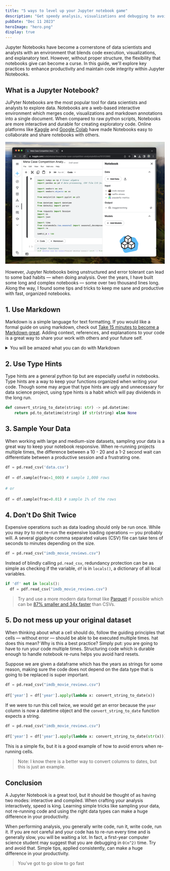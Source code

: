 ```yaml
---
title: "5 ways to level up your Jupyter notebook game"
description: "Get speedy analysis, visualizations and debugging to avoid pulling your hair out"
pubDate: "Dec 11 2023"
heroImage: "hero.png"
display: true
---
```


Jupyter Notebooks have become a cornerstone of data scientists and analysts with an environment that blends code execution, visualizations, and explanatory text. However, without proper structure, the flexibility that notebooks give can become a curse. In this guide, we'll explore key practices to enhance productivity and maintain code integrity within Jupyter Notebooks.

## What is a Jupyter Notebook?

JuPyter Notebooks are the most popular tool for data scientists and analysts to explore data. Notebooks are a web-based interactive environment which merges code, visualizations and markdown annotations into a single document. When compared to raw python scripts, Notebooks are more interactive and durable for creating exploratory code. Online platforms like [Kaggle](https://kaggle.com) and [Google Colab](https://colab.research.google.com) have made Notebooks easy to collaborate and share notebooks with others.

![Jupyter Notebook on Kaggle](../../blog/five-tips-to-improve-your-jupyter-notebook-game/jupyter-notebook.png)

However, Jupyter Notebooks being unstructured and error tolerant can lead to some bad habits &mdash; when doing analysis. Over the years, I have built some long and complex notebooks &mdash; some over two thousand lines long. Along the way, I found some tips and tricks to keep me sane and productive with fast, organized notebooks.

## 1. Use Markdown

Markdown is a simple language for text formatting. If you would like a formal guide on using markdown, check out [Take 15 minutes to become a Markdown great](../great-markdown). Adding context, references, and explanations to your code is a great way to share your work with others and your future self.

<!--I should add an image which shows a markdown cell-->

<details>
  <summary>You will be amazed what you can do with Markdown</summary>

### 1.1. Embed Images

Embedding images is a great way to add context to your analysis. Images can be embedded using the following syntax:

```markdown
![alt text](path/to/image.png)
```

### 1.2. Embed Videos

Videos can be embedded using the following syntax:

```markdown
[![alt text](path/to/image.png)](path/to/video.mp4)
```

### 1.3. Embed Tables

Tables can be embedded using the following syntax:

```markdown
| Column 1 | Column 2 |
| -------- | -------- |
| Row 1    | Row 1    |
| Row 2    | Row 2    |
```

### 1.4 Reference Local Files

Markdown can also reference local files. So, for instance, you can hide a cell which makes a graph and reference the graph with a relative image tag.

```markdown
![Graph I made earlier](./graph.png)
```

That is the beginning of what markdown can do. For more, check out [Take 15 minutes to become a Markdown great](../great-markdown). Though you may not need to be the best documentarian, adding context to your code is a great way to share your work with others and your future self.

</details>

## 2. Use Type Hints

Type hints are a general python tip but are especially useful in notebooks. Type hints are a way to keep your functions organized when writing your code. Though some may argue that type hints are ugly and unnecessary for data science project, using type hints is a habit which will pay dividends in the long run.

```python
def convert_string_to_date(string: str) -> pd.datetime:
    return pd.to_datetime(string) if str(string) else None
```

## 3. Sample Your Data

When working with large and medium-size datasets, sampling your data is a great way to keep your notebook responsive. When re-running projects multiple times, the difference between a 10 - 20 and a 1-2 second wait can differentiate between a productive session and a frustrating one.

```python
df = pd.read_csv('data.csv')

df = df.sample(frac=1_000) # sample 1,000 rows

# or

df = df.sample(frac=0.01) # sample 1% of the rows
```

## 4. Don't Do Shit Twice

Expensive operations such as data loading should only be run once. While you may _try_ to not re-run the expensive loading operations &mdash; you probably will. A several gigabyte comma separated values (CSV) file can take tens of seconds to minutes depending on the size.

```python
df = pd.read_csv("imdb_movie_reviews.csv")
```

Instead of blindly calling `pd.read_csv`, redundancy protection can be as simple as checking if the variable, `df` is in `locals()`, a dictionary of all local variables.

```python
if 'df' not in locals():
  df = pdf.read_csv("imdb_movie_reviews.csv")
```

> Try and use a more modern data format like [Parquet](https://parquet.apache.org/) if possible which can be [87% smaller and 34x faster](https://www.databricks.com/glossary/what-is-parquet) than CSVs.

## 5. Do not mess up your original dataset

When thinking about what a cell should do, follow the guiding principles that cells &mdash; without error &mdash; should be able to be executed multiple times. hat does this mean? Why is this a best practice? Simply put: you are going to have to run your code multiple times. Structuring code which is durable enough to handle notebook re-runs helps you avoid hard resets.

Suppose we are given a dataframe which has the years as strings for some reason, making sure the code does not depend on the data type that is going to be replaced is super important.

```python
df = pd.read_csv("imdb_movie_reviews.csv")

df['year'] = df['year'].apply(lambda x: convert_string_to_date(x))
```

If we were to run this cell twice, we would get an error because the `year` column is now a datetime object and the `convert_string_to_date` function expects a string.

```python
df = pd.read_csv("imdb_movie_reviews.csv")

df['year'] = df['year'].apply(lambda x: convert_string_to_date(str(x)))
```

This is a simple fix, but it is a good example of how to avoid errors when re-running cells.

> Note: I know there is a better way to convert columns to dates, but this is just an example.

## Conclusion

A Jupyter Notebook is a great tool, but it should be thought of as having two modes: interactive and compiled. When crafting your analysis interactively, speed is king. Learning simple tricks like sampling your data, not re-running code and using the right data types can make a huge difference in your productivity.

When performing analysis, you generally write code, run it, write code, run it. If you are not careful and your code has to re-run every time and is generally slow, you will be waiting a lot. In fact, a first-year computer science student may suggest that you are debugging in `O(n^2)` time. Try and avoid that. Simple tips, applied consistently, can make a huge difference in your productivity.

> You've got to go slow to go fast
